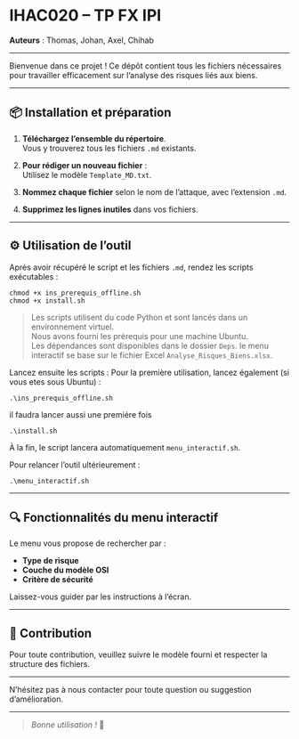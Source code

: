 # IHAC020 – TP FX IPI

**Auteurs** : Thomas, Johan, Axel, Chihab

---
Bienvenue dans ce projet ! Ce dépôt contient tous les fichiers nécessaires pour travailler efficacement sur l’analyse des risques liés aux biens.

---
## 📦 Installation et préparation

1. **Téléchargez l’ensemble du répertoire**.  
   Vous y trouverez tous les fichiers `.md` existants.

2. **Pour rédiger un nouveau fichier** :  
   Utilisez le modèle `Template_MD.txt`.

3. **Nommez chaque fichier** selon le nom de l’attaque, avec l’extension `.md`.

4. **Supprimez les lignes inutiles** dans vos fichiers.
---
## ⚙️ Utilisation de l’outil

Après avoir récupéré le script et les fichiers `.md`, rendez les scripts exécutables :
```
chmod +x ins_prerequis_offline.sh
chmod +x install.sh
```
> Les scripts utilisent du code Python et sont lancés dans un environnement virtuel.  
> Nous avons fourni les prérequis pour une machine Ubuntu.  
> Les dépendances sont disponibles dans le dossier `Deps`.
> le menu interactif se base sur le fichier Excel `Analyse_Risques_Biens.xlsx`. 
 
Lancez ensuite les scripts :
Pour la première utilisation, lancez également (si vous etes sous Ubuntu) :
```
.\ins_prerequis_offline.sh
```
il faudra lancer aussi une premiére fois
```
.\install.sh
```
À la fin, le script lancera automatiquement `menu_interactif.sh`.

Pour relancer l’outil ultérieurement :
```
.\menu_interactif.sh
```


---

## 🔍 Fonctionnalités du menu interactif

Le menu vous propose de rechercher par :

- **Type de risque**
- **Couche du modèle OSI**
- **Critère de sécurité**

Laissez-vous guider par les instructions à l’écran.

---

## 🤝 Contribution

Pour toute contribution, veuillez suivre le modèle fourni et respecter la structure des fichiers.

---
N’hésitez pas à nous contacter pour toute question ou suggestion d’amélioration.

---
> *Bonne utilisation !* 🚀


